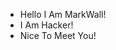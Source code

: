- Hello I Am MarkWall!
- I Am Hacker!
- Nice To Meet You!
<!---
D4515/D4515 is a ✨ special ✨ repository because its `README.md` (this file) appears on your GitHub profile.
You can click the Preview link to take a look at your changes.
--->
